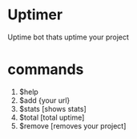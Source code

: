 # Uptimer 

Uptime bot thats uptime your project

# commands 
1. $help
2. $add {your url}
3. $stats [shows stats]
4. $total [total uptime]
5. $remove [removes your project]
